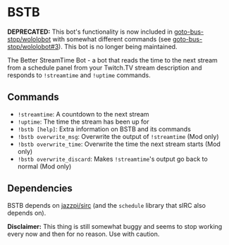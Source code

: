 # BSTB

**DEPRECATED:** This bot's functionality is now included in [goto-bus-stop/wololobot](https://github.com/goto-bus-stop/wololobot) with somewhat different commands (see [goto-bus-stop/wololobot#3](https://github.com/goto-bus-stop/wololobot/pull/3)). This bot is no longer being maintained.

The Better StreamTime Bot - a bot that reads the time to the next stream from
a schedule panel from your Twitch.TV stream description and responds to
`!streamtime` and `!uptime` commands.

## Commands

 - `!streamtime`: A countdown to the next stream
 - `!uptime`: The time the stream has been up for
 - `!bstb [help]`: Extra information on BSTB and its commands
 - `!bstb overwrite_msg`: Overwrite the output of `!streamtime` (Mod only)
 - `!bstb overwrite_time`: Overwrite the time the next stream starts (Mod only)
 - `!bstb overwrite_discard`: Makes `!streamtime`'s output go back to normal
(Mod only)

## Dependencies

BSTB depends on [jazzpi/sirc](https://github.com/jazzpi/sirc) (and the
`schedule` library that sIRC also depends on).

**Disclaimer:** This thing is still somewhat buggy and seems to stop working
every now and then for no reason. Use with caution.
